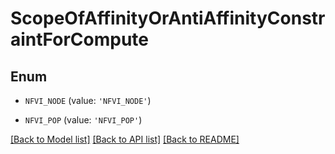 # ScopeOfAffinityOrAntiAffinityConstraintForCompute


## Enum

* `NFVI_NODE` (value: `'NFVI_NODE'`)

* `NFVI_POP` (value: `'NFVI_POP'`)

[[Back to Model list]](../README.md#documentation-for-models) [[Back to API list]](../README.md#documentation-for-api-endpoints) [[Back to README]](../README.md)


